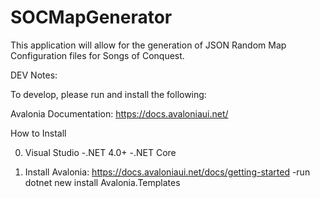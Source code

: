 # SOCMapGenerator

This application will allow for the generation of JSON Random Map Configuration files for Songs of Conquest.

DEV Notes:

To develop, please run and install the following:

Avalonia Documentation: https://docs.avaloniaui.net/

How to Install

0. Visual Studio
    -.NET 4.0+
    -.NET Core

1. Install Avalonia: https://docs.avaloniaui.net/docs/getting-started
    -run dotnet new install Avalonia.Templates